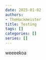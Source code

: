 ```yaml
---
date: 2025-01-02
authors:
- TheHackmeister
title: Testing
tags: []
categories: []
series: []
---
```


weeeekoa
